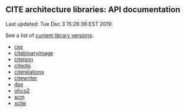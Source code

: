 ## CITE architecture libraries: API documentation

Last updated: Tue Dec  3 15:28:36 EST 2019


See a list of [current library versions](https://github.com/cite-architecture/current-library-versions).

  - [cex](cex/api/edu/holycross/shot/cex/index.html)
  - [citebinaryimage](citebinaryimage/api/edu/holycross/shot/citebinaryimage/index.html)
  - [citejson](citejson/api/edu/holycross/shot/citejson/index.html)
  - [citeobj](citeobj/api/edu/holycross/shot/citeobj/index.html)
  - [citerelations](citerelations/api/edu/holycross/shot/citerelations/index.html)
  - [citewriter](citewriter/api/edu/holycross/shot/citewriter/index.html)
  - [dse](dse/api/edu/holycross/shot/dse/index.html)
  - [ohco2](ohco2/api/edu/holycross/shot/ohco2/index.html)
  - [scm](scm/api/edu/holycross/shot/scm/index.html)
  - [xcite](xcite/api/edu/holycross/shot/cite/index.html)
